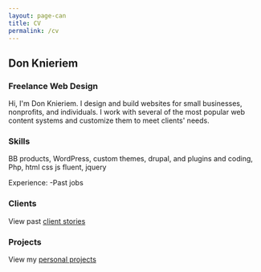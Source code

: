 ```yaml
---
layout: page-can
title: CV
permalink: /cv
---
```


## Don Knieriem ##

### Freelance Web Design ###

Hi, I'm Don Knieriem. I design and build websites for small businesses, nonprofits, and individuals. I work with several of the most popular web content systems and customize them to meet clients' needs. 

### Skills ###

BB products, WordPress, custom themes, drupal, and plugins and coding, Php, html css js fluent, jquery

Experience:
-Past jobs

### Clients ###

View past [client stories](/clients/)

### Projects ###

View my [personal projects](/projects/)